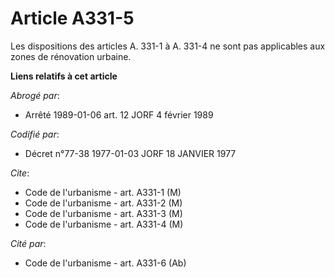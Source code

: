 # Article A331-5

Les dispositions des articles A. 331-1 à A. 331-4 ne sont pas applicables aux zones de rénovation urbaine.

**Liens relatifs à cet article**

_Abrogé par_:

  - Arrêté 1989-01-06 art. 12 JORF 4 février 1989

_Codifié par_:

  - Décret n°77-38 1977-01-03 JORF 18 JANVIER 1977

_Cite_:

  - Code de l'urbanisme - art. A331-1 (M)
  - Code de l'urbanisme - art. A331-2 (M)
  - Code de l'urbanisme - art. A331-3 (M)
  - Code de l'urbanisme - art. A331-4 (M)

_Cité par_:

  - Code de l'urbanisme - art. A331-6 (Ab)
